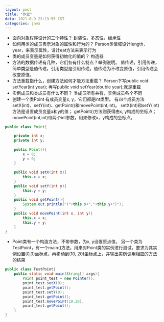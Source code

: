 ```yaml
---
layout: post
title: "作业"
data: 2021-8-9 23:13:55 CST
categories: java
---
```

* 面向对象程序设计的三个特性？
封装性，多态性，继承性
* 如何用类的成员表示对象的属性和行为的？
Person类值域设计length，year，来表示属性，设计eat方法来表示行为
* 类的成员变量是如何获得初始化的值的？
构造器
* 方法的数据传递有几种，它们各有什么特点？举例说明。
值传递，引用传递，简单类型是值传递，引用类型是引用传递。值传递为不改变原值，引用传递会改变原值。
* 方法重载指什么，创建方法如何才能方法重载？
Person下写public void setYear(int year); 再写public void setYear(double year);就是重载
* 实例成员和类成员有什么不同？
 类成员所有共有，实例成员各个不同
* 创建一个类Point
有成员变量x, y，它们都是int类型。
有四个成员方法setX(int)、setY(int)、getPoint()和movePoint(int,int)。
setX(int)和setY(int)方法是设置成员变量x和y的值；
getPoint()方法则获得由x, y构成的坐标点；
movePoint(int,int)带两个int参数，用来修改x，y构成的坐标点。
```java
public class Point{

    private int x;
    private int y;
    
    public Point(){
        x = 0;
        y = 0;
    }
    
    public void setX(int x){
        this.x = x;
    }
    public void setY(int y){
        this.y = y;
    }
    public void getPoint(){
        System.out.println("("+this.x+","+this.y+")");
    }
    public void movePoint(int x, int y){
        this.x = x;
        this.y = y;
    }
}
```
* Point类有一个构造方法，不带参数，为x, y设置原点值。
另一个类为TestPoint，有一个main()方法，用来对Point类的实例进行测试。要求为其实例设置(0,0)坐标点，再移动到(10, 20)坐标点上，并输出实例调用相应的方法的结果
```java
public class TestPoint{
    public static void main(String[] args){
        Point point_test = new Pointer();
        point_test.setX(0);
        point_test.getPoint();
        point_test.setY(0);
        point_test.getPoint();
        point_test.movePoint(10,20);
        point_test.getPoint();
    }
}

```
